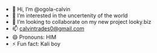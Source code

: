- 👋 Hi, I’m @ogola-calvin
- 👀 I’m interested in the uncertenity of the world
- 💞️ I’m looking to collaborate on my new project looky.biz
- 📫 calvintrades0@gmail.com
- 😄 Pronouns: HIM
- ⚡ Fun fact: Kali boy

<!---
ogola-calvin/ogola-calvin is a ✨ special ✨ repository because its `README.md` (this file) appears on your GitHub profile.
You can click the Preview link to take a look at your changes.
--->
